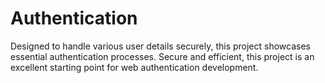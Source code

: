 # Authentication
Designed to handle various user details securely, this project showcases essential authentication processes.  Secure and efficient, this project is an excellent starting point for web authentication development.
